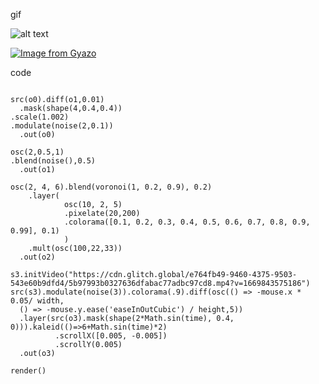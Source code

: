 
gif

![alt text](media/gib_008.gif)


[![Image from Gyazo](https://i.gyazo.com/3cc11c27df7b70339186534a35db6aa0.gif)](https://gyazo.com/3cc11c27df7b70339186534a35db6aa0)

code

```

src(o0).diff(o1,0.01)
  .mask(shape(4,0.4,0.4))
.scale(1.002)
.modulate(noise(2,0.1))
  .out(o0)

osc(2,0.5,1)
.blend(noise(),0.5)
  .out(o1)

osc(2, 4, 6).blend(voronoi(1, 0.2, 0.9), 0.2)
	.layer(
  			osc(10, 2, 5)
  			.pixelate(20,200)
  			.colorama([0.1, 0.2, 0.3, 0.4, 0.5, 0.6, 0.7, 0.8, 0.9, 0.99], 0.1)
  			)
	.mult(osc(100,22,33))
  .out(o2)

s3.initVideo("https://cdn.glitch.global/e764fb49-9460-4375-9503-543e60b9dfd4/5b97993b0327636dfabac77adbc97cd8.mp4?v=1669843575186")
src(s3).modulate(noise(3)).colorama(.9).diff(osc(() => -mouse.x * 0.05/ width,
  () => -mouse.y.ease('easeInOutCubic') / height,5))
  .layer(src(o3).mask(shape(2*Math.sin(time), 0.4, 0))).kaleid(()=>6+Math.sin(time)*2)
          .scrollX([0.005, -0.005])
          .scrollY(0.005)
  .out(o3)

render()
```